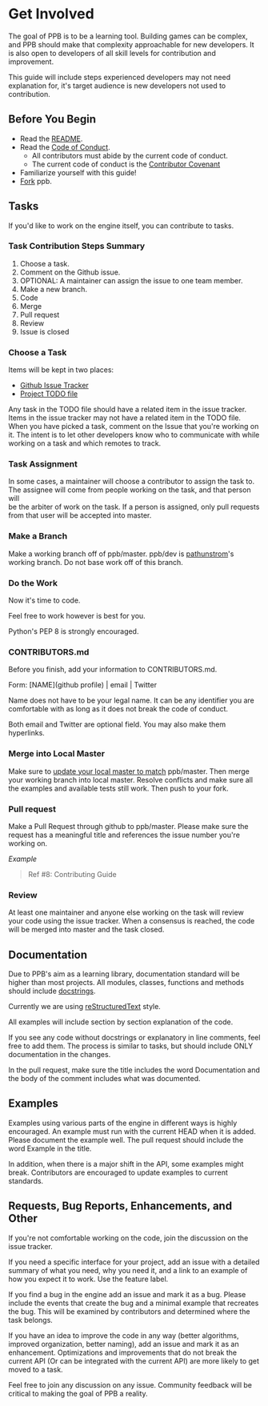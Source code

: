 # Get Involved

The goal of PPB is to be a learning tool. Building games can be complex, and
PPB should make that complexity approachable for new developers. It is also 
open to developers of all skill levels for contribution and improvement.

This guide will include steps experienced developers may not need explanation 
for, it's target audience is new developers not used to contribution.

## Before You Begin

* Read the [README](https://github.com/pathunstrom/pursuedpybear/blob/master/README.md).
* Read the [Code of Conduct](https://github.com/pathunstrom/pursuedpybear/blob/master/CodeofConduct.md).
    * All contributors must abide by the current code of conduct.
    * The current code of conduct is the [Contributor Covenant](http://contributor-covenant.org/)
* Familiarize yourself with this guide!
* [Fork](https://help.github.com/articles/fork-a-repo/) ppb.

## Tasks

If you'd like to work on the engine itself, you can contribute to tasks.

### Task Contribution Steps Summary

1. Choose a task.
2. Comment on the Github issue.
3. OPTIONAL: A maintainer can assign the issue to one team member.
4. Make a new branch.
5. Code
6. Merge
7. Pull request
8. Review
9. Issue is closed

### Choose a Task

Items will be kept in two places:

* [Github Issue Tracker](https://github.com/pathunstrom/pursuedpybear/issues)
* [Project TODO file](https://github.com/pathunstrom/pursuedpybear/blob/master/TODO.md)

Any task in the TODO file should have a related item in the issue tracker. 
Items in the issue tracker may not have a related item in the TODO file. When 
you have picked a task, comment on the Issue that you're working on it. The 
intent is to let other developers know who to communicate with while working on 
a task and which remotes to track.

### Task Assignment

In some cases, a maintainer will choose a contributor to assign the task to.
The assignee will come from people working on the task, and that person will  
be the arbiter of work on the task. If a person is assigned, only pull requests
from that user will be accepted into master.

### Make a Branch

Make a working branch off of ppb/master. ppb/dev is [pathunstrom](https://github.com/pathunstrom)'s 
working branch. Do not base work off of this branch.

### Do the Work

Now it's time to code.

Feel free to work however is best for you.

Python's PEP 8 is strongly encouraged.

### CONTRIBUTORS.md

Before you finish, add your information to CONTRIBUTORS.md.

Form: \[NAME](github profile) | email | Twitter

Name does not have to be your legal name. It can be any identifier you are 
comfortable with as long as it does not break the code of conduct.

Both email and Twitter are optional field. You may also make them hyperlinks.

### Merge into Local Master

Make sure to [update your local master to match](https://help.github.com/articles/fork-a-repo/#keep-your-fork-synced) ppb/master. Then merge your 
working branch into local master. Resolve conflicts and make sure all the 
examples and available tests still work. Then push to your fork.

### Pull request

Make a Pull Request through github to ppb/master. Please make sure the request 
has a meaningful title and references the issue number you're working on.

*Example*

> Ref #8: Contributing Guide

### Review

At least one maintainer and anyone else working on the task will review your 
code using the issue tracker. When a consensus is reached, the code will be 
merged into master and the task closed.

## Documentation

Due to PPB's aim as a learning library, documentation standard will be higher 
than most projects. All modules, classes, functions and methods should include 
[docstrings](https://en.wikipedia.org/wiki/Docstring#Python). 

Currently we are using [reStructuredText](https://en.wikipedia.org/wiki/ReStructuredText#Examples_of_reST_markup) style.

All examples will include section by section explanation of the code.

If you see any code without docstrings or explanatory in line comments, feel 
free to add them. The process is similar to tasks, but should include ONLY 
documentation in the changes.

In the pull request, make sure the title includes the word Documentation and 
the body of the comment includes what was documented.

## Examples

Examples using various parts of the engine in different ways is highly 
encouraged. An example must run with the current HEAD when it is added. Please 
document the example well. The pull request should include the word Example in 
the title.

In addition, when there is a major shift in the API, some examples might break.
Contributors are encouraged to update examples to current standards.

## Requests, Bug Reports, Enhancements, and Other

If you're not comfortable working on the code, join the discussion on the issue 
tracker. 

If you need a specific interface for your project, add an issue with a detailed 
summary of what you need, why you need it, and a link to an example of how you 
expect it to work. Use the feature label.

If you find a bug in the engine add an issue and mark it as a bug. Please include
the events that create the bug and a minimal example that recreates the bug. 
This will be examined by contributors and determined where the task belongs.

If you have an idea to improve the code in any way (better algorithms, improved 
organization, better naming), add an issue and mark it as an enhancement. 
Optimizations and improvements that do not break the current API 
(Or can be integrated with the current API) are more likely to get moved to a 
task.

Feel free to join any discussion on any issue. Community feedback will be 
critical to making the goal of PPB a reality.